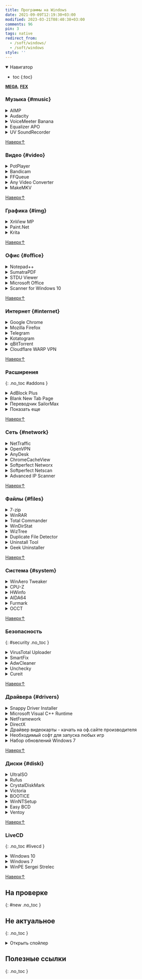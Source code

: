 ```yaml
---
title: Программы на Windows
date: 2021-09-09T12:19:30+03:00
modified: 2023-03-21T08:40:38+03:00
comments: 96
pin: 3
tags: native
redirect_from: 
  - /soft/windows/
  - /soft/windows
style: ''
---
```




<details markdown="1" open>
<summary markdown="0">Навигатор</summary>

- toc
{:toc}

</details>


<div style="font-size: 13px;">

[**MEGA**](https://mega.nz/folder/MvV32RgA#c4QjxbaA1_jal0KEnnfT8A),
[**FEX**](https://fex.net/uk/s/vl6ftsa)
</div>


### Музыка {#music}

<details><summary markdown="0">AIMP</summary>  
Удобный проигрыватель музыки, конвертер, редактор тегов
- [оф.сайт](http://www.aimp.ru/?do=download&os=windows)
- [biblprog](https://biblprog.org.ua/ua/aimp/download/)
- [softportal](https://www.softportal.com/get-5099-aimp.html)
</details>


<details><summary markdown="0">Audacity</summary>  
Запись и редактирование звука
- [оф.сайт](https://www.audacityteam.org/download/)
</details>


<details><summary markdown="0">VoiceMeeter Banana</summary>  
Виртуальный микшер, для перенаправления и обработки звука на лету
- [оф.сайт](https://vb-audio.com/Voicemeeter/banana.htm#:~:text=Install%20Voicemeeter)
</details>


<details><summary markdown="0">Equalizer APO</summary>  
Нативный эквалайзер на всю систему
- [оф.сайт](https://equalizerapo.com/download.html)
</details>


<details><summary markdown="0">UV SoundRecorder</summary>  
Записать звук одновременно c микрофона и колонок
- [оф.сайт](https://uvsoftium.ru/products/uvsoundrecorder#:~:text=Скачать%20для%20Windows)
</details>


[Наверх↑](#top)



### Видео {#video}

<details><summary markdown="0">PotPlayer</summary>  
Всеядный видеоплеер
- [оф.сайт](https://potplayer.daum.net/)
- [softportal](https://www.softportal.com/get-21466-potplayer.html)
- [biblprog](https://biblprog.org.ua/ru/daum_potplayer/download/)
- [codecpackи](https://codecpack.co/download/PotPlayer.html)
- [vLatest64](https://t1.daumcdn.net/potplayer/PotPlayer/Version/Latest/PotPlayerSetup64.exe)
- [кодеки64](https://get.daum.net/PotPlayer/Codec/OpenCodecSetup64.exe)
</details>


<details><summary markdown="0">Bandicam</summary>  
Запись видео с экрана
- [v6.0.1 (rtr)](https://rutracker.org/forum/viewtopic.php?t=5965647)
- [поиск по rutracker](https://rutracker.org/forum/tracker.php?nm=bandicam)
</details>


<details><summary markdown="0">FFQueue</summary>  
Быстрый редактор видео на основе FFMpeg с графическим интерфейсом
- [оф.сайт](http://ffqueue.bruchhaus.dk/Download.aspx)
- [ffmpeg](https://www.ffmpeg.org/download.html#:~:text=Get%20packages)
</details>


<details><summary markdown="0">Any Video Converter</summary>  
Конвертер видео, старенький, шустро работает
- v3.2.1(telegram)
</details>


<details><summary markdown="0">MakeMKV</summary>  
Позволяет упаковать DVD-Video в один файл MKV
- [оф.сайт](https://www.makemkv.com/download/)
</details>
  

[Наверх↑](#top)



### Графика {#img}

<details><summary markdown="0">XnView MP</summary>  
Просмотр фото. Встроен примитивный редактор
- [оф.сайт](https://www.xnview.com/en/xnviewmp/#:~:text=Installer%20or%20ZIP%20archive%20for%20Windows)
</details>


<details><summary markdown="0">Paint.Net</summary>
Редактор графики в стиле стандартного пейнта
- [оф.сайт](https://paintnet.ru/download/)
</details>


<details><summary markdown="0">Krita</summary>
Крутая рисовалка для графического планшета
- [оф.сайт](https://krita.org/en/download/krita-desktop/)
</details>


[Наверх↑](#top)


### Офис {#office}

<details><summary markdown="0">Notepad++</summary>  
Редактор текста с подсветкой синтаксиса
- [оф.сайт](https://notepad-plus-plus.org/downloads/)
</details>



<details><summary markdown="0">SumatraPDF</summary>
Простая читалка с редактором аннотаций
- [оф.сайт](https://www.sumatrapdfreader.org/download-free-pdf-viewer)
</details>



<details><summary markdown="0">STDU Viewer</summary>
Читалка PDF родом из нулевых
- [оф.сайт](http://www.stdutility.com/stduviewer.html)
</details>



<details><summary markdown="0">Microsoft Office</summary>
Редактор офисных документов. Долго ставится. В комплекте Word, Excell, PowerPoint. 
- [оф.сайт если есть лицензия](https://www.office.com/?auth=2)
- [поиск (rutracker)](https://rutracker.org/forum/tracker.php?nm=Microsoft%20Office)
- [2007(nnm)](http://nnmclub.to/forum/viewtopic.php?t=1282841)
- [2010(nnm)](http://nnmclub.to/forum/viewtopic.php?t=1376069)
- [2021(rtr)](https://rutracker.org/forum/viewtopic.php?t=6087671)
</details>



<details><summary markdown="0">Scanner for Windows 10</summary>
Программа сканер. Разработано специально для десятки
- [Github](https://github.com/simon-knuth/scanner/releases/latest)
- [Microsoft Store](https://apps.microsoft.com/detail/9n438mzhd3zf)
</details>


[Наверх↑](#top)



### Интернет {#internet}

<details><summary markdown="0">Google Chrome</summary>
- [оф.сайт (standalone)](http://google.com/intl/ru/chrome/?standalone=1)
</details>

<details><summary markdown="0">Mozilla Firefox</summary>
- [оф.сайт](https://www.mozilla.org/ru/firefox/all/)
- [portable](https://portableapps.com/apps/internet/firefox_portable#:~:text=Russian)
</details>

<details><summary markdown="0">Telegram</summary>
удобный мессенджер
- [оф.сайт](https://desktop.telegram.org/)
</details>

<details><summary markdown="0">Kotatogram</summary>
модификация телеги, быстрая выгрузка файлов
- [оф.сайт](https://kotatogram.github.io/ru/download/#beta)
</details>


<details><summary markdown="0">qBitTorrent</summary>
скачивание файлов, обмен файлами p2p
- [оф.сайт](https://www.qbittorrent.org)
- [fosshub](http://fosshub.com/qBittorrent.html#:~:text=Windows%20x64)
- [biblprog](http://biblprog.org.ua/ru/qbittorrent/download)
- [v4.4.5old (для x86)](https://www.fosshub.com/qBittorrent-old.html#:~:text=[v4.4.5]%20qBittorrent%20Windows)
</details>

<details><summary markdown="0">Cloudflare WARP VPN</summary>
Программа для разблокировки сайтов. Бесплатная, без ограничений. Единственное что неудобно - нельзя отключить обновления. Есть версия для телефона
- [оф.сайт](https://one.one.one.one/)
- [App Center](https://install.appcenter.ms/orgs/cloudflare/apps/1.1.1.1-windows-1/distribution_groups/release)
</details> 


[Наверх↑](#top)



### Расширения
{: .no_toc #addons }

<details><summary markdown="0">AdBlock Plus</summary>
скрывает рекламу, за щет этого ускоряет работу
- [оф.сайт](https://adblockplus.org/ru/download)
- [chrome](https://chrome.google.com/webstore/detail/adblock-plus-free-ad-bloc/cfhdojbkjhnklbpkdaibdccddilifddb?hl=ru)
</details>

<details><summary markdown="0">Blank New Tab Page</summary>
заменяет стартовую страницу на пустую
- [оф.сайт](https://yuhaofe.com/blank-new-tab-page)
- [chrome](https://chrome.google.com/webstore/detail/blank-new-tab-page-white/jmbngnnlimnakiibacglaeflpghellfh)
- [edge](https://microsoftedge.microsoft.com/addons/detail/kakgoomeaegcolfmaaogfmifnnmllpkm)
- [github](https://github.com/yuhaofe/Blank-New-Tab-Page---White-Smoke)
</details>

<details><summary markdown="0">Переводчик SailorMax</summary>
Удобный, универсальный. Не работает в хроме, ибо гугл нещадно банит конкурентов
- [opera](https://addons.opera.com/ru/extensions/details/translator/)
- [firefox](https://addons.mozilla.org/ru/firefox/addon/translator-2/)
- [edge](https://microsoftedge.microsoft.com/addons/detail/translator/cdkmohnpfdennnemmjekmmiibgfddako?hl=ru-RU)
</details>


<details><summary markdown="0">Показать еще</summary>

- **DarkReader** - затемняет страницы.
  [оф.сайт](https://darkreader.org/)
- **Sponsor Block** - вырезает нативную реклам в ютубе
  [оф.сайт](https://sponsor.ajay.app/)
- **Quick Bookmarks Menu** - быстрый доступ к закладкам.
  [оф.сайт](https://yuhaofe.com/quick-bookmarks-menu),
  [chrome](https://chrome.google.com/webstore/detail/quick-bookmarks-menu/fkemipdcgbeknabedhecepcebhlnlhbf)
- **Steam Recorder** - Скачивание видео и трансляций.
  [оф.сайт](https://www.hlsloader.com/install.html), 
  [chrome](https://chrome.google.com/webstore/detail/stream-recorder-download/iogidnfllpdhagebkblkgbfijkbkjdmm)
- **Yandex Acces** - доступ к вк, ок и афк. Разработчик яндекс.
  ссылки нет
- **Video Resume** - продолжает ютуб с места остановки. змечена фоновая активность.
  [chrome](https://chrome.google.com/webstore/detail/video-resumer/bongjkoajofkfpofginnhecihgaeldpe)
- **Windscribe** - Платный VPN-сервис для разблокировки сайтов.
  [оф.сайт](https://rus.windscribe.com/download)
- **Video Downloader Plus** - скачивает видео из фейсбука.
  [chrome](https://chrome.google.com/webstore/detail/video-downloader-plus/cfejhehdhaaeoiahaojjhmjaihjaodcf),
  [архив](https://extpose.com/ext/206921/ru)
- **m3u8 sniffer** - вылавливает ссылки на поток для просмотра в отдельной вкладке.
  [оф.сайт](http://sigmafxdx.com/m3u8Sniffer/),
  [chrome](https://chrome.google.com/webstore/detail/video-m3u8-sniffer-find-h/akkncdpkjlfanomlnpmmolafofpnpjgn)
- **HLS player** - воспроизведение ссылки на поток прямо в браузере. можно расшарить ссылку через оф.сайт<br>
  [оф.сайт](https://www.hlsplayer.org/),
  [chrome](https://chrome.google.com/webstore/detail/hls-player-m3u8-streaming/eakdijdofmnclopcffkkgmndadhbjgka)
- **Adaptive Bitrate Manifest Viewer** - открывает плейлист m3u в виде текста<br>
  [chrome](https://chrome.google.com/webstore/detail/adaptive-bitrate-manifest/omjpjjekjefmdkidigpkhpjnojoadbih)
- **Markdown Viewer** - просмотр файлов MD в браузере<br>
  [github](https://github.com/simov/markdown-viewer#table-of-contents),
  [chrome](https://chrome.google.com/webstore/detail/markdown-viewer/ckkdlimhmcjmikdlpkmbgfkaikojcbjk),
  [edge](https://microsoftedge.microsoft.com/addons/detail/markdown-viewer/cgfmehpekedojlmjepoimbfcafopimdg)
</details>

[Наверх↑](#top)



### Сеть {#network}

<details><summary markdown="0">NetTraffic</summary>
плавающий график скорости интернета, статистика
- [оф.сайт(прямая ссылка)](https://www.venea.net/web/downloads_start/nettraffic)
</details>

<details><summary markdown="0">OpenVPN</summary>
cоединение компов в локалку через интернет
- [оф.сайт](https://openvpn.net/community-downloads/)
</details>

<details><summary markdown="0">AnyDesk</summary>
удаленное управление
- [оф.сайт](http://anydesk.com/ru/downloads)
</details>

<details><summary markdown="0">ChromeCacheView</summary>
сохранение закешированных браузером файлов
- [оф.сайт](https://www.nirsoft.net/utils/chrome_cache_view.html#:~:text=Download%20ChromeCacheView)
</details>

<details><summary markdown="0">Softperfect Networx</summary>
мониторинг скорости сети на панели задач, статистика
- [v5.5-free (biblprog)](http://biblprog.org.ua/ru/networx/download)
</details>

<details><summary markdown="0">Softperfect Netscan</summary>
Сканер сети. Быстро работающий, но платный
- [оф.сайт(trial)](https://www.softperfect.com/products/networkscanner/)
</details>

<details><summary markdown="0">Advanced IP Scanner</summary>
Бесплатный сканер сети
- [оф.сайт](https://www.advanced-ip-scanner.com/ru/)
</details>


[Наверх↑](#top)



### Файлы {#files}

<details><summary markdown="0">7-zip</summary>
архиватор с открытым исходным кодом
- [оф.сайт](https://www.7-zip.org/download.html)
</details>


<details><summary markdown="0">WinRAR</summary>
мощный архиватор с большой историей
- [поиск(rtr)](http://rutracker.org/forum/tracker.php?nm=winrar)
</details>

<details><summary markdown="0">Total Commander</summary>
двухпанельный файл-менеджер
- [раздача(rtr)](https://rutracker.org/forum/tracker.php?nm=Total+Commander+PowerPack)
</details>

<details><summary markdown="0">WinDirStat</summary>
- [оф.сайт](https://windirstat.net/download.html)- [fosshub](https://www.fosshub.com/WinDirStat.html)
</details>

<details><summary markdown="0">WizTree</summary>
анализ места на диске 
- [оф.сайт](https://diskanalyzer.com/download)
</details>

<details><summary markdown="0">Duplicate File Detector</summary>
поиск дубликатов файлов
- [1drv](https://1drv.ms/u/s!An7p8rERUur5hGYV5MscshoeOfgs)
</details>


<details><summary markdown="0">Uninstall Tool</summary>
удаление программ с корнями
</details>


<details><summary markdown="0">Geek Uninstaller</summary>
расширенное удаление программ
- [оф.сайт](https://geekuninstaller.com/ru/download)
</details>


[Наверх↑](#top)



### Система {#system}

<details><summary markdown="0">WinAero Tweaker</summary>
тонккая настройка системы по инструкциям майкрософт
- [оф.сайт](https://winaero.com/winaero-tweaker/#download)
- [оф.сайт (прямая ссылка)](https://winaero.com/downloads/winaerotweaker.zip)
- [оф.зеркало (прямая ссылка)](https://winaerotweaker.com/download/winaerotweaker.zip)
- [мой пресет](https://files.catbox.moe/bzor5u.ini)

</details>

<details><summary markdown="0">CPU-Z</summary>
характеристики, бенчмарк процессора, сравнение
- [оф.сайт](https://www.cpuid.com/softwares/cpu-z.html#download)
</details>

<details><summary markdown="0">HWinfo</summary>
просмотр характеристик компа, датчиков температуры
- [оф.сайт](https://www.hwinfo.com/download/)
</details>

<details><summary markdown="0">AIDA64</summary>
просмотр характеристик компа
- [поиск(rtr)](http://rutracker.org/forum/tracker.php?nm=aida64)
</details>

<details><summary markdown="0">Furmark</summary>
нагружает видуху по полной для проверки стабильности
- [оф.сайт](https://geeks3d.com/furmark/downloads/)
</details>

<details><summary markdown="0">OCCT</summary>
максимально нагружает комп для проверки стабильности системы
</details>


[Наверх↑](#top)



### Безопасность 
{: #security .no_toc }

<details><summary markdown="0">VirusTotal Uploader</summary>
проверка на вирустотал прямо из контекстного меню
- [оф.сайт](http://virustotal.com/ru/documentation/desktop-applications/windows-uploader)
</details>

<details><summary markdown="0">SmartFix</summary>
восстановление слетевших настроек системы после вирусов, встраивание средств восстановление системы в загрузчик
- [оф.сайт](https://smartfix.pro/)
</details>

<details><summary markdown="0">AdwCleaner</summary>
пытается чистить комп от малвари
- [оф.сайт](https://ru.malwarebytes.com/adwcleaner/)
</details>

<details><summary markdown="0">Unchecky</summary>
снимает галочки при установке софта
- [оф.сайт](https://unchecky.com/)
</details>

<details><summary markdown="0">Cureit</summary>
бесплатный одноразовой антивирус родом из рф
- [biblprog](http://biblprog.org.ua/ru/dr_web_cureit)
</details>


[Наверх↑](#top)



### Драйвера {#drivers}

<details><summary markdown="0">Snappy Driver Installer</summary>
драйверпак без рекламы
- [оф.сайт](https://sdi-tool.org/download/)
- [torrent(26Gb)](https://sdi-tool.org/SDI_Update.torrent)
</details>


<details><summary markdown="0">Microsoft Visual C++ Runtime</summary>
набор библиотек для стабильной работы програм
- [поиск(rtr)](https://rutracker.org/forum/tracker.php?f=1042&nm=Microsoft+Visual+C%2B%2B)
- [раздача(rtr)](https://rutracker.org/forum/viewtopic.php?t=5953213)
</details>

<details><summary markdown="0">NetFramework</summary>
актуально для старых систем, в десятку уже встроен
- [оф.сайт](https://dotnet.microsoft.com/download/dotnet-framework)
- [тема rutracker](https://rutracker.org/forum/viewtopic.php?t=3808372)
</details>

<details><summary markdown="0">DirectX</summary>
для работы игр и графических приложений
- [оф.сайт(web)](https://www.microsoft.com/ru-ru/download/details.aspx?id=35)
- [автономный](http://www.microsoft.com/en-us/download/confirmation.aspx?id=8109)
</details>


<details><summary markdown="0">Драйвер видеокарты - качать на оф.сайте производителя</summary>
- [Nvidia](https://www.nvidia.com/download/index.aspx?lang=ru)
- [AMD Radeon](https://www.amd.com/en/support)
</details>

<details><summary markdown="0">Необходимый софт для запуска любых игр</summary>
- [раздача(rutracker)](https://rutracker.org/forum/viewtopic.php?t=5985015)
</details>

<details><summary markdown="0">Набор обновлений Windows 7</summary>
лучше ставить винду с уже интегрированными обновами
- [simplix](https://blog.simplix.info/updatepack7r2/)
</details>



[Наверх↑](#top)



### Диски {#diski}
<details><summary markdown="0">UltraISO</summary>
редактор .iso. Запись дисков и флешкек. Монтирование
- [раздача(rtr)](http://rutracker.org/forum/tracker.php?nm=ultraiso)
</details>

<details><summary markdown="0">Rufus</summary>
запись винды на флешку
- [оф.сайт](https://rufus.ie/ru/#download)
</details>

<details><summary markdown="0">CrystalDiskMark</summary>
проверка скорости накопителя
- [оф.сайт](https://crystalmark.info/en/download/#CrystalDiskMark)
</details>

<details><summary markdown="0">Victoria</summary>
проверка диска на битые сектора
- [оф.сайт](https://hdd.by/victoria/#:~:text=Download%20the%20latest%20version)
</details>

<details><summary markdown="0">BOOTICE</summary>
редактор загрузчика
- [softportal](https://www.softportal.com/get-32168-bootice.html)
</details>

<details><summary markdown="0">WinNTSetup</summary>
установка новой винды без заходов в биос
- [оф.сайт(без либ)](http://wntsetup.ru/)
- [v4.2sfx(telegram)](https://t.me/s/FeelSoftWin/238)
</details>

<details><summary markdown="0">Easy BCD</summary>
редактор загрузчика с красивым GUI
- [v4.2(tlgur)](https://tlgur.com/d/4rqo5v7g)
</details>

<details><summary markdown="0">Ventoy</summary>
утилита создает загрузочный USB-накопитель, куда можно скопировать образы ISO/VHDX/WIM и загружаться с них напрямую выбором из меню, не задумываясь о размерах образов и ограничениях FAT32 
- [оф.сайт](https://www.ventoy.net/en/index.html)
- [sourceforge](https://sourceforge.net/projects/ventoy/files/latest/download)
</details>


[Наверх↑](#top)

### LiveCD
{: .no_toc #livecd }

<details><summary markdown="0">Windows 10</summary>
операционная система. Нужно дотюнивать через WinAero, иначе будет лагать
- [Поиск(nnm)](http://nnmclub.to/forum/tracker.php?f=504&nm=windows),
- [Активатор KMS Auto Lite](http://nnmclub.to/forum/tracker.php?nm=KMSAuto)
</details>

<details><summary markdown="0">Windows 7</summary>
Операционка для старых компов
- [v21.01.13(nnm)](https://rutracker.org/forum/viewtopic.php?t=5996235),
- [Поиск(nnm)](https://rutracker.org/forum/tracker.php?f=2153&o=1&s=2&sd=1&nm=+Windows+7+adguard),
- [Активатор by Daz](https://nnmclub.to/forum/tracker.php?nm=Windows+Loader+Daz),
- [Win8.1(тоже норм)](https://nnmclub.to/forum/viewtopic.php?t=1524993)
</details>

<details><summary markdown="0">WinPE Sergei Strelec</summary>
сборка программ для аварийного восстановления системы
- [Поиск(nnm)](https://nnmclub.to/forum/tracker.php?f=764&nm=Strelec)
</details>


[Наверх↑](#top)


## На проверке
{: #new .no_toc }




## Не актуальное
{: .no_toc }

 <details markdown="1">
 <summary markdown="0">Открыть спойлер</summary>
- Dynalist. Списки с бесконечной вложенностью, markdown
- Notable
- Obsidian
- Notion
- Snagit


- [2k10 Live 7.37 (обновляемая авторская раздача)](https://nnmclub.to/forum/viewtopic.php?t=806125). Много всего ненужного
- [RusLive](https://usbtor.ru/viewtopic.php?t=1367&start=555) (более не обновляется)
- [AdminPE](https://rutracker.org/forum/viewtopic.php?t=4684460)
- [AdminPE10](https://rutracker.org/forum/viewtopic.php?t=5141967)
- [MSDaRT](https://rutracker.org/forum/viewtopic.php?t=4456092)
- [Windows PE x64 by evgen_b Acronis edition (2021.05.30)](https://rutracker.org/forum/viewtopic.php?t=5765167)
- [Acronis BootCD 10PE x86x64 by naifle (26.09.2018)](https://rutracker.org/forum/viewtopic.php?t=5536761). топчик
- **Acronis** Disk Director / True Image - переразбивка и клонирование диска<br>
  [rtr](http://rutracker.org/forum/viewtopic.php?t=5691998), 
  [1drv](https://1drv.ms/u/s!An7p8rERUur5iHkfRYAlJvhEuU1V)
  
- **HandBrake** - Конвернтер видео. Тормозной<br>
  [оф.сайт](https://handbrake.fr/downloads.php)
- **Avidemux**

- **CCProxy** - прокси-сервер


- **Process Monitor** - Мониторит изменения реестра в реальном времени<br>
  [softportal](https://www.softportal.com/get-17885-process-monitor.html)
- **Feelsoft Tweaker** - Для тонкой настройки системы<br>
  [оф.сайт](https://linker.pp.ua/projects/tweaker.html), 
  [github](https://github.com/Feelcame/feelsoft-tweaker/releases)

- **Win Updates Disabler** - отключает обновления даже в Win10 Home  
  [оф.сайт](https://www.site2unblock.com/win-updates-disabler/),
  [softportal](https://www.softportal.com/get-42359-win-updates-disabler.html)

</details>

## Полезные ссылки  
{: .no_toc }

<!-- 
<details markdown="1"><summary markdown="0">+ Открой спойлер что бы посмотреть навигатор в телеграм-канале</summary>
<center><a style="font-size: 13px;" href="https://t.me/s/FeelSoftWin/109"><strong>t.me/FeelSoftWin</strong></a></center>  
<script async src="https://telegram.org/js/telegram-widget.js?15" data-telegram-post="FeelSoftWin/109" data-width="100%"></script>
</details>
-->





